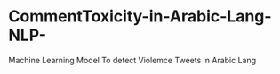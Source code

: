 # CommentToxicity-in-Arabic-Lang-NLP-
Machine Learning Model To detect Violemce Tweets in Arabic Lang
